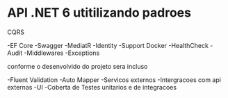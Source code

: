 # API .NET 6 utitilizando padroes 
CQRS

-EF Core
-Swagger
-MediatR
-Identity 
-Support Docker
-HealthCheck
-Audit
-Middlewares
-Exceptions 

conforme o desenvolvido do projeto sera incluso 

-Fluent Validation
-Auto Mapper
-Servicos externos
-Intergracoes com api externas
-UI
-Coberta de Testes unitarios e de integracoes
